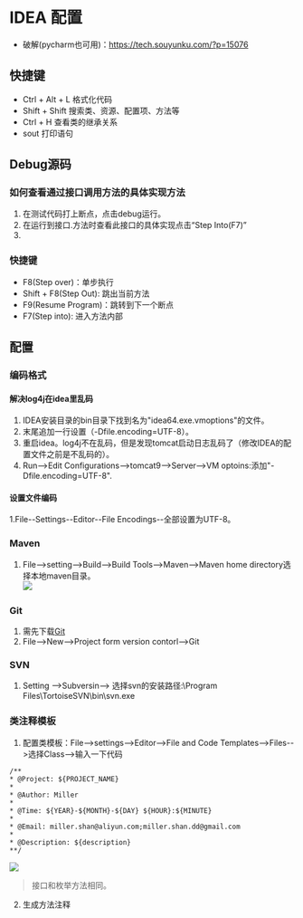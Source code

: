 # IDEA 配置
- 破解(pycharm也可用)：https://tech.souyunku.com/?p=15076
## 快捷键
- Ctrl + Alt + L 格式化代码
- Shift + Shift  搜索类、资源、配置项、方法等
- Ctrl + H 查看类的继承关系
- sout 打印语句

## Debug源码
### 如何查看通过接口调用方法的具体实现方法
1. 在测试代码打上断点，点击debug运行。
2. 在运行到接口.方法时查看此接口的具体实现点击“Step Into(F7)”
3. 
### 快捷键
- F8(Step over)：单步执行
- Shift + F8(Step Out): 跳出当前方法
- F9(Resume Program)：跳转到下一个断点
- F7(Step into): 进入方法内部



## 配置

### 编码格式
#### 解决log4j在idea里乱码
1. IDEA安装目录的bin目录下找到名为"idea64.exe.vmoptions"的文件。
2. 末尾追加一行设置（-Dfile.encoding=UTF-8）。
3. 重启idea。log4j不在乱码，但是发现tomcat启动日志乱码了（修改IDEA的配置文件之前是不乱码的）。
4. Run-->Edit Configurations-->tomcat9-->Server-->VM optoins:添加"-Dfile.encoding=UTF-8".

#### 设置文件编码
1.File--Settings--Editor--File Encodings--全部设置为UTF-8。

### Maven
1. File-->setting-->Build-->Build Tools-->Maven-->Maven home directory选择本地maven目录。<br/>
![](http://cloudnotes.nos-eastchina1.126.net/20181105035758-269825.jpg)

### Git
1. 需先下载[Git](https://git-scm.com/downloads)
2. File-->New-->Project form version contorl-->Git
### SVN
1. Setting -->Subversin--> 选择svn的安装路径:\Program Files\TortoiseSVN\bin\svn.exe
### 类注释模板
1. 配置类模板：File-->settings-->Editor-->File and Code Templates-->Files-->选择Class-->输入一下代码
```
/**
* @Project: ${PROJECT_NAME}
*
* @Author: Miller
*
* @Time: ${YEAR}-${MONTH}-${DAY} ${HOUR}:${MINUTE}
* 
* @Email: miller.shan@aliyun.com;miller.shan.dd@gmail.com
*
* @Description: ${description}
**/
```
![](http://cloudnotes.nos-eastchina1.126.net/20181105040521-453960.jpg)
> 接口和枚举方法相同。
2. 生成方法注释

